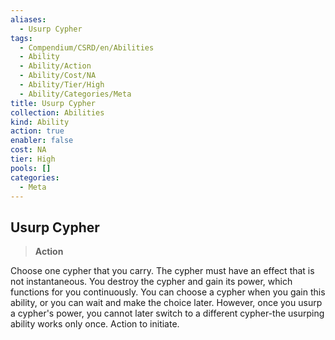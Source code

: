 ```yaml
---
aliases:
  - Usurp Cypher
tags:
  - Compendium/CSRD/en/Abilities
  - Ability
  - Ability/Action
  - Ability/Cost/NA
  - Ability/Tier/High
  - Ability/Categories/Meta
title: Usurp Cypher
collection: Abilities
kind: Ability
action: true
enabler: false
cost: NA
tier: High
pools: []
categories:
  - Meta
---
```

## Usurp Cypher    
>**Action**  
    
Choose one cypher that you carry. The cypher must have an effect that is not instantaneous. You destroy the cypher and gain its power, which functions for you continuously. You can choose a cypher when you gain this ability, or you can wait and make the choice later. However, once you usurp a cypher's power, you cannot later switch to a different cypher-the usurping ability works only once. Action to initiate.